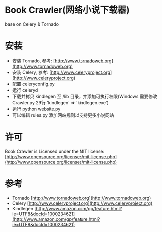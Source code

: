 # Book Crawler(网络小说下载器)

base on Celery & Tornado

# 安装

* 安装 Tornado, 参考: [http://www.tornadoweb.org](http://www.tornadoweb.org)
* 安装 Celery, 参考: [http://www.celeryproject.org](http://www.celeryproject.org)
* 配置 celeryconfig.py
* 运行 celeryd
* 下载并拷贝 kindlegen 至 /lib 目录，并添加可执行权限(Windows 需要修改 Crawler.py 29行 'kindlegen' => 'kindlegen.exe')
* 运行 python website.py
* 可以编辑 rules.py 添加网站规则以支持更多小说网站

# 许可

Book Crawler is Licensed under the MIT license: [http://www.opensource.org/licenses/mit-license.php](http://www.opensource.org/licenses/mit-license.php)

# 参考
* Tornado [http://www.tornadoweb.org](http://www.tornadoweb.org)
* Celery [http://www.celeryproject.org](http://www.celeryproject.org)
* Kindlegen [http://www.amazon.com/gp/feature.html?ie=UTF8&docId=1000234621](http://www.amazon.com/gp/feature.html?ie=UTF8&docId=1000234621)